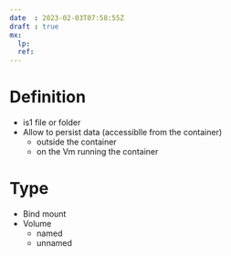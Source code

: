 ```yaml
---
date  : 2023-02-03T07:58:55Z
draft : true
mx:  
  lp:
  ref:
---
```


# Definition
- is1 file or folder
- Allow to persist data (accessiblle from the container)
  - outside the container
  - on the Vm running the container

# Type
- Bind mount
- Volume
  - named
  - unnamed
